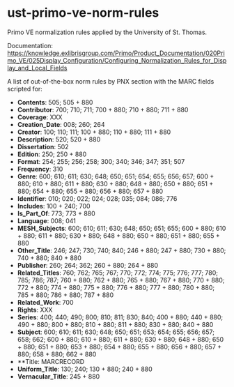 # ust-primo-ve-norm-rules
Primo VE normalization rules applied by the University of St. Thomas.

Documentation: https://knowledge.exlibrisgroup.com/Primo/Product_Documentation/020Primo_VE/025Display_Configuration/Configuring_Normalization_Rules_for_Display_and_Local_Fields

A list of out-of-the-box norm rules by PNX section with the MARC fields scripted for:
- **Contents**: 505; 505 + 880
- **Contributor**: 700; 710; 711; 700 + 880; 710 + 880; 711 + 880
- **Coverage**: XXX
- **Creation_Date**: 008; 260; 264
- **Creator**: 100; 110; 111; 100 + 880; 110 + 880; 111 + 880
- **Description**: 520; 520 + 880
- **Dissertation**: 502
- **Edition**: 250; 250 + 880
- **Format**: 254; 255; 256; 258; 300; 340; 346; 347; 351; 507
- **Frequency**: 310
- **Genre**: 600; 610; 611; 630; 648; 650; 651; 654; 655; 656; 657; 600 + 880; 610 + 880; 611 + 880; 630 + 880; 648 + 880; 650 + 880; 651 + 880; 654 + 880; 655 + 880; 656 + 880; 657 + 880
- **Identifier**: 010; 020; 022; 024; 028; 035; 084; 086; 776
- **Includes**: 100 + 240; 700
- **Is_Part_Of**: 773; 773 + 880
- **Language**: 008; 041
- **MESH_Subjects**: 600; 610; 611; 630; 648; 650; 651; 655; 600 + 880; 610 + 880; 611 + 880; 630 + 880; 648 + 880; 650 + 880; 651 + 880; 655 + 880
- **Other_Title**: 246; 247; 730; 740; 840; 246 + 880; 247 + 880; 730 + 880; 740 + 880; 840 + 880
- **Publisher**: 260; 264; 362; 260 + 880; 264 + 880
- **Related_Titles**: 760; 762; 765; 767; 770; 772; 774; 775; 776; 777; 780; 785; 786; 787; 760 + 880; 762 + 880; 765 + 880; 767 + 880; 770 + 880; 772 + 880; 774 + 880; 775 + 880; 776 + 880; 777 + 880; 780 + 880; 785 + 880; 786 + 880; 787 + 880
- **Related_Work**: 700
- **Rights**: XXX
- **Series**: 400; 440; 490; 800; 810; 811; 830; 840; 400 + 880; 440 + 880; 490 + 880; 800 + 880; 810 + 880; 811 + 880; 830 + 880; 840 + 880
- **Subject**: 600; 610; 611; 630; 648; 650; 651; 653; 654; 655; 656; 657; 658; 662; 600 + 880; 610 + 880; 611 + 880; 630 + 880; 648 + 880; 650 + 880; 651 + 880; 653 + 880; 654 + 880; 655 + 880; 656 + 880; 657 + 880; 658 + 880; 662 + 880
- **Title: MARCRECORD
- **Uniform_Title**: 130; 240; 130 + 880; 240 + 880
- **Vernacular_Title**: 245 + 880

